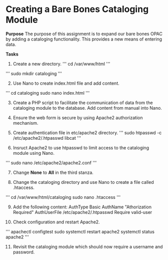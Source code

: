 # Creating a Bare Bones Cataloging Module

**Purpose** The purpose of this assignment is to expand our bare bones OPAC
by adding a cataloging functionality. This provides a new means of entering data.

**Tasks**

1. Create a new directory. 
'''
cd /var/www/html
'''

'''
sudo mkdir cataloging
''' 

2. Use Nano to create index.html file and add content.

'''
cd cataloging
sudo nano index.html
'''

3. Create a PHP script to facilitate the communication of
data from the cataloging module to the database. Add content from 
manual into Nano. 

4. Ensure the web form is secure by using Apache2
authorization mechanism.

5. Create authentication file in etc/apache2 directory.
'''
sudo htpasswd -c /etc/apache2/.htpasswd libcat
'''

6. Insruct Apache2 to use htpasswd to limit access to
the cataloging module using Nano.

'''
sudo nano /etc/apache2/apache2.conf
'''

7. Change **None** to **All** in the third stanza.

8. Change the cataloging directory and use Nano
to create a file called .htaccess.

'''
cd /var/www/html/cataloging
sudo nano .htaccess
'''

9. Add the following content:
AuthType Basic
AuthName "Athorization Required"
AuthUserFile /etc/apache2/.htpasswd
Require valid-user

10. Check configuration and restart Apache2.

'''
apachectl configtest
sudo systemctl restart apache2
systemctl status apache2
'''

11. Revisit the cataloging module which
should now require a username and password. 


 
